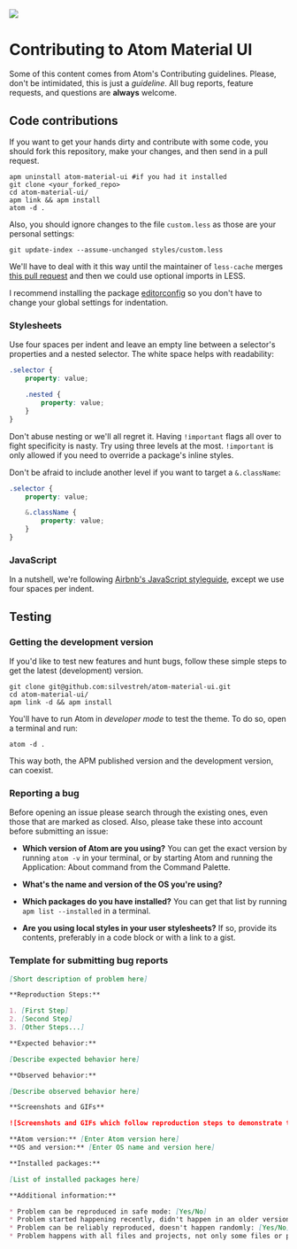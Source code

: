 ![](http://i.imgur.com/7C2H2mw.png)
---
# Contributing to Atom Material UI

Some of this content comes from Atom's Contributing guidelines. Please, don't be intimidated, this is just a *guideline*. All bug reports, feature requests, and questions are **always** welcome.

## Code contributions
If you want to get your hands dirty and contribute with some code, you should fork this repository, make your changes, and then send in a pull request.

```shell
apm uninstall atom-material-ui #if you had it installed
git clone <your_forked_repo>
cd atom-material-ui/
apm link && apm install
atom -d .
```

Also, you should ignore changes to the file `custom.less` as those are your personal settings:

```shell
git update-index --assume-unchanged styles/custom.less
```

We'll have to deal with it this way until the maintainer of `less-cache` merges [this pull request](https://github.com/atom/less-cache/pull/8) and then we could use optional imports in LESS.

I recommend installing the package [editorconfig](https://atom.io/packages/editorconfig) so you don't have to change your global settings for indentation.

### Stylesheets

Use four spaces per indent and leave an empty line between a selector's properties and a nested selector. The white space helps with readability:

```scss
.selector {
    property: value;

    .nested {
        property: value;
    }
}
```

Don't abuse nesting or we'll all regret it. Having `!important` flags all over to fight specificity is nasty. Try using three levels at the most. `!important` is only allowed if you need to override a package's inline styles.

Don't be afraid to include another level if you want to target a `&.className`:

```scss
.selector {
    property: value;

    &.className {
        property: value;
    }
}
```

### JavaScript

In a nutshell, we're following [Airbnb's JavaScript styleguide](https://github.com/airbnb/javascript), except we use four spaces per indent.

## Testing

### Getting the development version

If you'd like to test new features and hunt bugs, follow these simple steps to get the latest (development) version.

```shell
git clone git@github.com:silvestreh/atom-material-ui.git
cd atom-material-ui/
apm link -d && apm install
```

You'll have to run Atom in *developer mode* to test the theme. To do so, open a terminal and run:

```shell
atom -d .
```

This way both, the APM published version and the development version, can coexist.

### Reporting a bug

Before opening an issue please search through the existing ones, even those that are marked as closed. Also, please take these into account before submitting an issue:

- **Which version of Atom are you using?** You can get the exact version by running `atom -v` in your terminal, or by starting Atom and running the Application: About command from the Command Palette.

- **What's the name and version of the OS you're using?**
- **Which packages do you have installed?** You can get that list by running `apm list --installed` in a terminal.
- **Are you using local styles in your user stylesheets?** If so, provide its contents, preferably in a code block or with a link to a gist.

### Template for submitting bug reports

```markdown
[Short description of problem here]

**Reproduction Steps:**

1. [First Step]
2. [Second Step]
3. [Other Steps...]

**Expected behavior:**

[Describe expected behavior here]

**Observed behavior:**

[Describe observed behavior here]

**Screenshots and GIFs**

![Screenshots and GIFs which follow reproduction steps to demonstrate the problem](url)

**Atom version:** [Enter Atom version here]
**OS and version:** [Enter OS name and version here]

**Installed packages:**

[List of installed packages here]

**Additional information:**

* Problem can be reproduced in safe mode: [Yes/No]
* Problem started happening recently, didn't happen in an older version of Atom: [Yes/No]
* Problem can be reliably reproduced, doesn't happen randomly: [Yes/No]
* Problem happens with all files and projects, not only some files or projects: [Yes/No]
```
